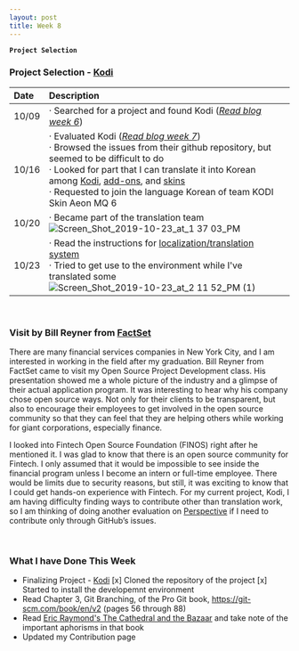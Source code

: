 ```yaml
---
layout: post
title: Week 8
---
```


**`Project Selection`**

### Project Selection - [Kodi](https://kodi.tv/)  

| Date | Description |
| :--- | :---        |
| 10/09 | · Searched for a project and found Kodi ([_Read blog week 6_](https://hunter-college-ossd-fall-2019.github.io/nancydocode-weekly/week06/)) |
| 10/16 | · Evaluated Kodi ([_Read blog week 7_](https://hunter-college-ossd-fall-2019.github.io/nancydocode-weekly/week07/))<br> · Browsed the issues from their github repository, but seemed to be difficult to do <br> · Looked for part that I can translate it into Korean among [Kodi](https://www.transifex.com/teamxbmc/kodi-main/), [add-ons](https://www.transifex.com/teamxbmc/xbmc-addons/), and [skins](https://www.transifex.com/teamxbmc/xbmc-skins/)<br> · Requested to join the language Korean of team KODI Skin Aeon MQ 6 |
| 10/20 | · Became part of the translation team<br> ![Screen_Shot_2019-10-23_at_1 37 03_PM](https://user-images.githubusercontent.com/30683150/67419751-46ea3180-f59b-11e9-909b-55fd9a852ec8.png) |
| 10/23 | · Read the instructions for [localization/translation system](https://kodi.wiki/index.php?title=Translation_System)<br> · Tried to get use to the environment while I've translated some <br> ![Screen_Shot_2019-10-23_at_2 11 52_PM (1)](https://user-images.githubusercontent.com/30683150/67421851-51a6c580-f59f-11e9-8f45-0ff0f7766d51.png) |

&nbsp;
&nbsp;
&nbsp;

### Visit by Bill Reyner from [FactSet](https://www.factset.com/)
There are many financial services companies in New York City, and I am interested in working in the field after my graduation. Bill Reyner from FactSet came to visit my Open Source Project Development class. His presentation showed me a whole picture of the industry and a glimpse of their actual application program. It was interesting to hear why his company chose open source ways. Not only for their clients to be transparent, but also to encourage their employees to get involved in the open source community so that they can feel that they are helping others while working for giant corporations, especially finance. 

I looked into Fintech Open Source Foundation (FINOS) right after he mentioned it. I was glad to know that there is an open source community for Fintech. I only assumed that it would be impossible to see inside the financial program unless I become an intern or full-time employee. There would be limits due to security reasons, but still, it was exciting to know that I could get hands-on experience with Fintech. For my current project, Kodi, I am having difficulty finding ways to contribute other than translation work, so I am thinking of doing another evaluation on [Perspective](https://github.com/finos/perspective) if I need to contribute only through GitHub’s issues. 

&nbsp;
&nbsp;
&nbsp;

### What I have Done This Week
- Finalizing Project - [Kodi]()
  [x] Cloned the repository of the project
  [x] Started to install the developemnt environment 
- Read Chapter 3, Git Branching, of the Pro Git book, https://git-scm.com/book/en/v2 (pages 56 through 88)
- Read [Eric Raymond's The Cathedral and the Bazaar](http://www.catb.org/~esr/writings/cathedral-bazaar/cathedral-bazaar/index.html) and take note of the important aphorisms in that book
- Updated my Contribution page

